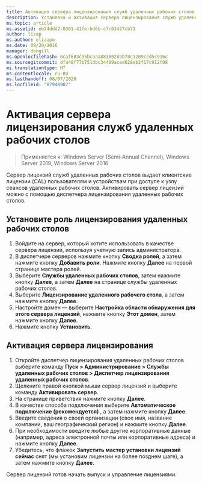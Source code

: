 ```yaml
---
title: Активация сервера лицензирования служб удаленных рабочих столов
description: Установка и активация сервера лицензирования служб удаленных рабочих столов
ms.topic: article
ms.assetid: eb24ddd2-0361-41fe-bd6b-c7c63427cb71
author: lizap
ms.author: elizapo
ms.date: 09/20/2016
manager: dongill
ms.openlocfilehash: 0caf683c95bcaaa8838028bb78c1209ccd5c916c
ms.sourcegitcommit: dfa48f77b751dbc34409aced628eb2f17c912f08
ms.translationtype: HT
ms.contentlocale: ru-RU
ms.lasthandoff: 08/07/2020
ms.locfileid: "87948907"
---
```

# <a name="activate-the-remote-desktop-services-license-server"></a>Активация сервера лицензирования служб удаленных рабочих столов

>Применяется к: Windows Server (Semi-Annual Channel), Windows Server 2019, Windows Server 2016

Сервер лицензий служб удаленных рабочих столов выдает клиентские лицензии (CAL) пользователям и устройствам при доступе к узлу сеансов удаленных рабочих столов. Активировать сервер лицензий можно с помощью диспетчера лицензирования удаленных рабочих столов.

## <a name="install-the-rd-licensing-role"></a>Установите роль лицензирования удаленных рабочих столов

1. Войдите на сервер, который хотите использовать в качестве сервера лицензий, используя учетную запись администратора.
2. В диспетчере серверов нажмите кнопку **Сводка ролей**, а затем нажмите кнопку **Добавить роли**.
   Нажмите кнопку **Далее** на первой странице мастера ролей.
3. Выберите **Службы удаленных рабочих столов**, затем нажмите кнопку **Далее**, а затем **Далее** на странице службы удаленных рабочих столов.
4. Выберите **Лицензирование удаленного рабочего стола**, а затем нажмите кнопку **Далее**.
5. Настройте домен — выберите **Настройка области обнаружения для этого сервера лицензий**, нажмите кнопку **Этот домен**, затем нажмите кнопку **Далее**.
6. Нажмите кнопку **Установить**.

## <a name="activate-the-license-server"></a>Активация сервера лицензирования

1. Откройте диспетчер лицензирования удаленных рабочих столов выберите команду **Пуск > Администрирование > Службы удаленных рабочих столов > Диспетчер лицензирования удаленных рабочих столов**.
2. Щелкните правой кнопкой мыши сервер лицензий и выберите команду **Активировать сервер**.
3. На странице приветствия нажмите кнопку **Далее**.
4. В качестве способа подключения выберите **Автоматическое подключение (рекомендуется)** , а затем нажмите кнопку **Далее**.
5. Введите сведения о своей организации (свое имя, название компании, ваш географический регион) и нажмите кнопку **Далее**.
6. При необходимости введите любые другие корпоративные данные (например, адреса электронной почты или корпоративные адреса) и нажмите кнопку **Далее**.
7. Убедитесь, что флажок **Запустить мастер установки лицензий сейчас** снят (мы установим лицензии на более позднем шаге), а затем нажмите кнопку **Далее**.

Сервер лицензий готов начать выпуск и управление лицензиями.